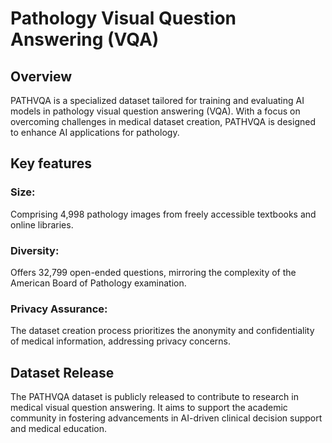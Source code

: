 # Pathology Visual Question Answering (VQA)
## Overview 
PATHVQA is a specialized dataset tailored for training and evaluating AI models in pathology visual question answering (VQA). With a focus on overcoming challenges in medical dataset creation, PATHVQA is designed to enhance AI applications for pathology.

## Key features 
### Size: 
Comprising 4,998 pathology images from freely accessible textbooks and online libraries.
### Diversity: 
Offers 32,799 open-ended questions, mirroring the complexity of the American Board of Pathology examination.
### Privacy Assurance: 
The dataset creation process prioritizes the anonymity and confidentiality of medical information, addressing privacy concerns.

## Dataset Release 
The PATHVQA dataset is publicly released to contribute to research in medical visual question answering. It aims to support the academic community in fostering advancements in AI-driven clinical decision support and medical education.

